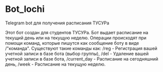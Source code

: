 # Bot_lochi
Telegram bot для получения расписания ТУСУРа

Этот бот создан для студентов ТУСУРа. Бот выдает расписание на текущий день или на текущую неделю. Операции происходят при помощи команд, которые пишутся как сообщение боту в виде /"команда". Существуют такие команды как:
 /reg - Регистрация вашей учетной записи в базе бота (выбор группы), 
/del - Удаление вашей учетной записи в базе бота,
/current_day - Расписание на сегодняшний день,
/week - Расписание на текущую неделю.
